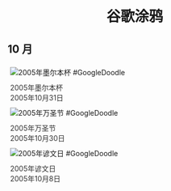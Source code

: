 
<h1 align="center"> 谷歌涂鸦 </h1>




## 10 月

<div class="image">


<img src="https:https://lh3.googleusercontent.com/kHomO-zrdW5BTqNK2ny2sf_bI2fYN406t-q4iqNwbu9ynfnysuU6avXrcgq_xock2BFogaO7mAY5KqkGTbT1bGhUZv7WQsEaEr4Luv0=s660" alt="2005年墨尔本杯 #GoogleDoodle" style="margin: 5px"/>
<div class="info" style="font-size: 14px; color:#333333; margin:5px"><div class="title">2005年墨尔本杯</div><div class="date">2005年10月31日</div></div>

<img src="https:https://lh3.googleusercontent.com/OgKmAQgMFj4vD66TB6PyCEr6YOFt14GiNDgoECM_ZFu90hCeTw03MzIIYHa5_xUTeAfzXeYRMz5IVsTF__kFSKZ5fWaijLJzMbHBH26Rew=s660" alt="2005年万圣节 #GoogleDoodle" style="margin: 5px"/>
<div class="info" style="font-size: 14px; color:#333333; margin:5px"><div class="title">2005年万圣节</div><div class="date">2005年10月30日</div></div>

<img src="https:https://lh3.googleusercontent.com/aMUAQk8g_SR78Hyxawn2Wo_juBMmZ5E1koY2e70lYQOgXrzP8IEd2pKPn3nPemJW-tckhblAFKXSJf96mjA04xZM8_i1TteWzgXRvcQwZg=s660" alt="2005年谚文日 #GoogleDoodle" style="margin: 5px"/>
<div class="info" style="font-size: 14px; color:#333333; margin:5px"><div class="title">2005年谚文日</div><div class="date">2005年10月8日</div></div>

</div>








